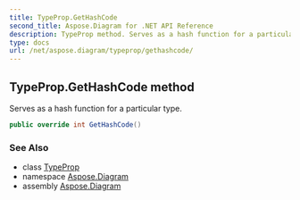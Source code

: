 ```yaml
---
title: TypeProp.GetHashCode
second_title: Aspose.Diagram for .NET API Reference
description: TypeProp method. Serves as a hash function for a particular type
type: docs
url: /net/aspose.diagram/typeprop/gethashcode/
---
```

## TypeProp.GetHashCode method

Serves as a hash function for a particular type.

```csharp
public override int GetHashCode()
```

### See Also

* class [TypeProp](../)
* namespace [Aspose.Diagram](../../typeprop/)
* assembly [Aspose.Diagram](../../../)


